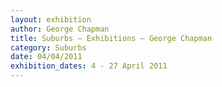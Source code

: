 ```yaml
---
layout: exhibition
author: George Chapman
title: Suburbs — Exhibitions — George Chapman
category: Suburbs
date: 04/04/2011
exhibition_dates: 4 - 27 April 2011
---
```

